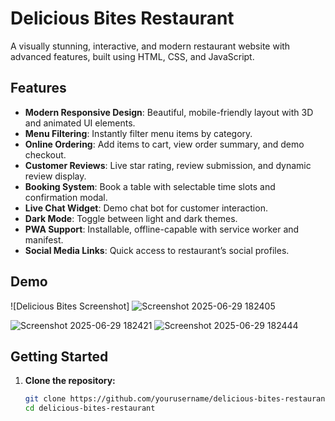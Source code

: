 # Delicious Bites Restaurant

A visually stunning, interactive, and modern restaurant website with advanced features, built using HTML, CSS, and JavaScript.

## Features

- **Modern Responsive Design**: Beautiful, mobile-friendly layout with 3D and animated UI elements.
- **Menu Filtering**: Instantly filter menu items by category.
- **Online Ordering**: Add items to cart, view order summary, and demo checkout.
- **Customer Reviews**: Live star rating, review submission, and dynamic review display.
- **Booking System**: Book a table with selectable time slots and confirmation modal.
- **Live Chat Widget**: Demo chat bot for customer interaction.
- **Dark Mode**: Toggle between light and dark themes.
- **PWA Support**: Installable, offline-capable with service worker and manifest.
- **Social Media Links**: Quick access to restaurant’s social profiles.

## Demo

![Delicious Bites Screenshot] ![Screenshot 2025-06-29 182405](https://github.com/user-attachments/assets/8a3e78a2-e6af-451f-8719-4766dc32a295)

![Screenshot 2025-06-29 182421](https://github.com/user-attachments/assets/7a7025ed-e025-458e-8860-f0e8d4fcd758)
![Screenshot 2025-06-29 182444](https://github.com/user-attachments/assets/60afa24f-578a-4b32-9aa6-ef238071502d)

## Getting Started

1. **Clone the repository:**
   ```sh
   git clone https://github.com/yourusername/delicious-bites-restaurant.git
   cd delicious-bites-restaurant
